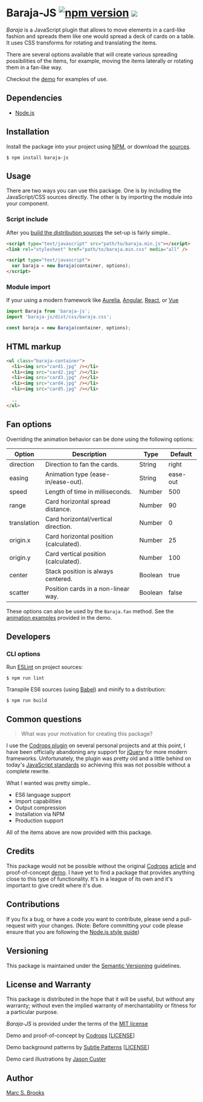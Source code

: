 
# Baraja-JS [![npm version](https://badge.fury.io/js/baraja-js.svg)](https://badge.fury.io/js/baraja-js) [![](https://img.shields.io/npm/dm/baraja-js)](https://www.npmjs.com/package/baraja-js)

_Baraja_ is a JavaScript plugin that allows to move elements in a card-like fashion and spreads them like one would spread a deck of cards on a table.  It uses CSS transforms for rotating and translating the items.

There are several options available that will create various spreading possibilities of the items, for example, moving the items laterally or rotating them in a fan-like way.

Checkout the [demo](https://nuxy.github.io/baraja-js) for examples of use.

## Dependencies

- [Node.js](https://nodejs.org)

## Installation

Install the package into your project using [NPM](https://npmjs.com), or download the [sources](https://github.com/nuxy/baraja-js/archive/master.zip).

    $ npm install baraja-js

## Usage

There are two ways you can use this package.  One is by including the JavaScript/CSS sources directly.  The other is by importing the module into your component.

### Script include

After you [build the distribution sources](#cli-options) the set-up is fairly simple..

```html
<script type="text/javascript" src="path/to/baraja.min.js"></script>
<link rel="stylesheet" href="path/to/baraja.min.css" media="all" />

<script type="text/javascript">
  var baraja = new Baraja(container, options);
</script>
```

### Module import

If your using a modern framework like [Aurelia](https://aurelia.io), [Angular](https://angular.io), [React](https://reactjs.org), or [Vue](https://vuejs.org)

```javascript
import Baraja from 'baraja-js';
import 'baraja-js/dist/css/baraja.css';

const baraja = new Baraja(container, options);
```

## HTML markup

```html
<ul class="baraja-container">
  <li><img src="card1.jpg" /></li>
  <li><img src="card2.jpg" /></li>
  <li><img src="card3.jpg" /></li>
  <li><img src="card4.jpg" /></li>
  <li><img src="card5.jpg" /></li>

  ..
</ul>
```

## Fan options

Overriding the animation behavior can be done using the following options:

| Option      | Description                            | Type    | Default  |
|-------------|----------------------------------------|---------|----------|
| direction   | Direction to fan the cards.            | String  | right    |
| easing      | Animation type (ease-in/ease-out).     | String  | ease-out |
| speed       | Length of time in milliseconds.        | Number  | 500      |
| range       | Card horizontal spread distance.       | Number  | 90       |
| translation | Card horizontal/vertical direction.    | Number  | 0        |
| origin.x    | Card horizontal position (calculated). | Number  | 25       |
| origin.y    | Card vertical position (calculated).   | Number  | 100      |
| center      | Stack position is always centered.     | Boolean | true     |
| scatter     | Position cards in a non-linear way.    | Boolean | false    |

These options can also be used by the `Baraja.fan` method.  See the [animation examples](https://github.com/nuxy/baraja-js/blob/master/demo/index.html#L107) provided in the demo.

## Developers

### CLI options

Run [ESLint](https://eslint.org) on project sources:

    $ npm run lint

Transpile ES6 sources (using [Babel](https://babeljs.io)) and minify to a distribution:

    $ npm run build

## Common questions

> What was your motivation for creating this package?

I use the [Codrops plugin](https://github.com/codrops/Baraja) on several personal projects and at this point, I have been officially abandoning any support for [jQuery](https://jquery.com) for more modern frameworks.  Unfortunately, the plugin was pretty old and a little behind on today's [JavaScript standards](https://es6.io) so achieving this was not possible without a complete rewrite.

What I wanted was pretty simple..

- ES6 language support
- Import capabilities
- Output compression
- Installation via NPM
- Production support

All of the items above are now provided with this package.

## Credits

This package would not be possible without the original [Codrops](https://tympanus.net) [article](https://tympanus.net/codrops/2012/11/13/baraja-a-plugin-for-spreading-items-in-a-card-like-fashion) and proof-of-concept [demo](https://tympanus.net/Development/Baraja).  I have yet to find a package that provides anything close to this type of functionality.  It's in a league of its own and it's important to give credit where it's due.

## Contributions

If you fix a bug, or have a code you want to contribute, please send a pull-request with your changes. (Note: Before committing your code please ensure that you are following the [Node.js style guide](https://github.com/felixge/node-style-guide))

## Versioning

This package is maintained under the [Semantic Versioning](https://semver.org) guidelines.

## License and Warranty

This package is distributed in the hope that it will be useful, but without any warranty; without even the implied warranty of merchantability or fitness for a particular purpose.

_Baraja-JS_ is provided under the terms of the [MIT license](http://www.opensource.org/licenses/mit-license.php)

Demo and proof-of-concept by [Codrops](https://www.codrops.com) [[LICENSE](http://tympanus.net/codrops/licensing)]

Demo background patterns by [Subtle Patterns](https://subtlepatterns.com) [[LICENSE](http://creativecommons.org/licenses/by-sa/3.0/deed.en_US
)]

Demo card illustrations by [Jason Custer](http://dribbble.com/jdelamancha)

## Author

[Marc S. Brooks](https://github.com/nuxy)

